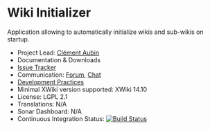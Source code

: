 # Wiki Initializer

Application allowing to automatically initialize wikis and sub-wikis on startup.

* Project Lead: [Clément Aubin](http://www.xwiki.org/xwiki/bin/view/XWiki/caubin)
* Documentation & Downloads
* [Issue Tracker](http://jira.xwiki.org/browse/WKINIT)
* Communication: [Forum](<https://forum.xwiki.org/>), [Chat](https://dev.xwiki.org/xwiki/bin/view/Community/Chat)
* [Development Practices](http://dev.xwiki.org)
* Minimal XWiki version supported: XWiki 14.10
* License: LGPL 2.1
* Translations: N/A
* Sonar Dashboard: N/A
* Continuous Integration Status: [![Build Status](https://ci.xwiki.org/buildStatus/icon?job=XWiki+Contrib%2Fapplication-wiki-initializer%2Fmain)](https://ci.xwiki.org/job/XWiki%20Contrib/job/application-wiki-initializer/job/main/)
